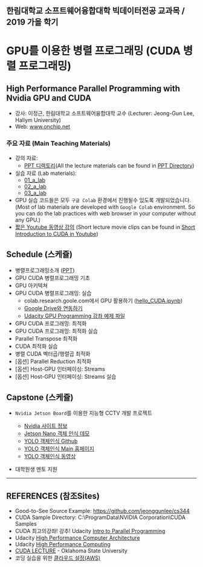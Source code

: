 ## 한림대학교 소프트웨어융합대학 빅데이터전공 교과목 / 2019 가을 학기
# GPU를 이용한 병렬 프로그래밍 (CUDA 병렬 프로그래밍)
## High Performance Parallel Programming with Nvidia GPU and CUDA

- 강사: 이정근, 한림대학교 소프트웨어융합대학 교수 (Lecturer: Jeong-Gun Lee, Hallym University)
- Web: www.onchip.net

### 주요 자료 (Main Teaching Materials)
- 강의 자료:
   - [PPT 디렉토리](https://github.com/jeonggunlee/Parallel_Programming/tree/master/PPTs)(All the lecture materials can be found in [PPT Directory](https://github.com/jeonggunlee/Parallel_Programming/tree/master/PPTs))
- 실습 자료 (Lab materials):
   - [01_a_lab](https://github.com/jeonggunlee/Parallel_Programming/tree/master/01_cuda_lab)
   - [02_a_lab](https://github.com/jeonggunlee/Parallel_Programming/tree/master/02_cuda_lab)
   - [03_a_lab](https://github.com/jeonggunlee/Parallel_Programming/tree/master/03_cuda_lab)
- GPU 실습 코드들은 모두 ```구글 Colab``` 환경에서 진행될수 있도록 개발되었습니다. (Most of lab materials are developed with ```Google Colab``` environment. So you can do the lab practices with web browser in your computer without any GPU.)
- [짧은 Youtube 동영상 강의](https://www.youtube.com/playlist?list=PLKZ28p5qq0DGLcO6QZdMSG_jsprRtG15C) (Short lecture movie clips can be found in [Short Introduction to CUDA in Youtube](https://www.youtube.com/playlist?list=PLKZ28p5qq0DGLcO6QZdMSG_jsprRtG15C))

## Schedule (스케쥴)
- 병렬프로그래밍소개 ([PPT](https://github.com/jeonggunlee/Parallel_Programming/tree/master/PPTs))
- GPU CUDA 병렬프로그래밍 기초
- GPU 아키텍쳐
- GPU CUDA 병렬프로그래밍: 실습
   - colab.research.goole.com에서 GPU 활용하기 ([hello_CUDA.ipynb](./hello_CUDA.ipynb))
   - [Google Drive와 연동하기](https://github.com/jeonggunlee/Parallel_Programming/blob/master/colab_gdrive.ipynb)
   - [Udacity GPU Programming 강좌 예제 파일](https://github.com/jeonggunlee/cs344/)
- GPU CUDA 프로그래밍: 최적화
- GPU CUDA 프로그래밍: 최적화 실습
- Parallel Transpose 최적화
- CUDA 최적화 실습 
- 병렬 CUDA 벡터곱/행렬곱 최적화
- [옵션] Parallel Reduction 최적화
- [옵션] Host-GPU 인터페이싱: Streams
- [옵션] Host-GPU 인터페이싱: Streams 실습

## Capstone (스케쥴)
- ```Nvidia Jetson Board```를 이용한 지능형 CCTV 개발 프로젝트
   - [Nvidia 사이트 정보](https://developer.nvidia.com/embedded/jetson-nano-developer-kit)
   - [Jetson Nano 객체 인식 데모](https://www.youtube.com/watch?v=k5pXXmTkPNM)
   - [YOLO 객체인식 Github](https://github.com/pjreddie/darknet)
   - [YOLO 객체인식 Main 홈페이지](https://pjreddie.com/darknet/)
   - [YOLO 객체인식 동영상](https://www.youtube.com/watch?v=MPU2HistivI)

- 대학원생 멘토 지원

*  *  *

## REFERENCES (참조Sites)
  - Good-to-See Source Example: https://github.com/jeonggunlee/cs344
  - CUDA Sample Directory: C:\ProgramData\NVIDIA Corporation\CUDA Samples
  - CUDA 최고의강좌! 강추! Udacity [Intro to Parallel Programming](https://www.youtube.com/watch?v=F620ommtjqk&list=PLAwxTw4SYaPnFKojVQrmyOGFCqHTxfdv2)
  - Udacity [High Performance Computer Architecture](https://www.youtube.com/watch?v=tawb_aeYQ2g&list=PLAwxTw4SYaPmqpjgrmf4-DGlaeV0om4iP&index=1)
  - Udacity [High Performance Computing](https://www.youtube.com/watch?v=grD5en6_IiQ&list=PLAwxTw4SYaPk8NaXIiFQXWK6VPnrtMRXC)
  - [CUDA LECTURE](https://www.youtube.com/watch?v=sxhvmTveO2A) - Oklahoma State University
  - 코딩 실습을 위한 [클라우드 설정(AWS)](https://github.com/jeonggunlee/CUDATeaching/blob/master/gpu4cloud.md) 
